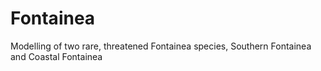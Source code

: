 # Fontainea
Modelling of two rare, threatened Fontainea species, Southern Fontainea and Coastal Fontainea
